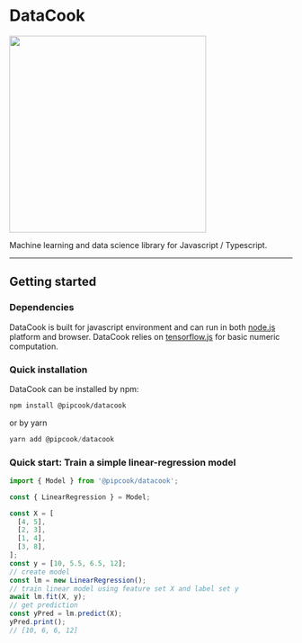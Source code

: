 # DataCook

<img style="width: 350px; max-width: 100%" src="https://img.alicdn.com/imgextra/i4/O1CN01vl5B3J1hJIOG0XT8O_!!6000000004256-2-tps-603-447.png"/>

Machine learning and data science library for Javascript / Typescript.

---

## Getting started

### Dependencies

DataCook is built for javascript environment and can run in both [node.js](https://nodejs.org/) platform and browser. DataCook relies on [tensorflow.js](https://www.tensorflow.org/js) for basic numeric computation.

### Quick installation

DataCook can be installed by npm:

```bash
npm install @pipcook/datacook
```

or by yarn

```javascript
yarn add @pipcook/datacook
```

### Quick start: Train a simple linear-regression model

```javascript
import { Model } from '@pipcook/datacook';

const { LinearRegression } = Model;

const X = [
  [4, 5],
  [2, 3],
  [1, 4],
  [3, 8],
];
const y = [10, 5.5, 6.5, 12];
// create model
const lm = new LinearRegression();
// train linear model using feature set X and label set y
await lm.fit(X, y);
// get prediction
const yPred = lm.predict(X);
yPred.print();
// [10, 6, 6, 12]
```
